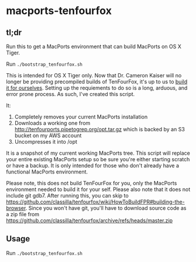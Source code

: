 # macports-tenfourfox

## tl;dr

Run this to get a MacPorts environment that can build MacPorts on OS X Tiger.

Run `./bootstrap_tenfourfox.sh`

This is intended for OS X Tiger only. Now that Dr. Cameron Kaiser will no longer be providing precompiled builds of TenFourFox, it's up to us to [build it for ourselves](https://github.com/classilla/tenfourfox/wiki/HowToBuildFPR).
Setting up the requiements to do so is a long, arduous, and error prone process. As such, I've created this script.

It:

1. Completely removes your current MacPorts installation
1. Downloads a working one from http://tenfourports.pipetogrep.org/opt.tar.gz which is backed by an S3 bucket on my AWS account
1. Uncompresses it into /opt

It is a snapshot of my current working MacPorts tree. This script will replace your entire existing MacPorts setup so be sure you're either starting scratch or have a backup. It is only intended for those who don't already have a functional MacPorts environment.

Please note, this does not build TenFourFox for you, only the MacPorts environment needed to build it for your self. Please also note that it does not include git gdb7. After running this, you can skip to https://github.com/classilla/tenfourfox/wiki/HowToBuildFPR#building-the-browser. Since you won't have git, you'll have to download source code as a zip file from https://github.com/classilla/tenfourfox/archive/refs/heads/master.zip

## Usage

Run `./bootstrap_tenfourfox.sh`
